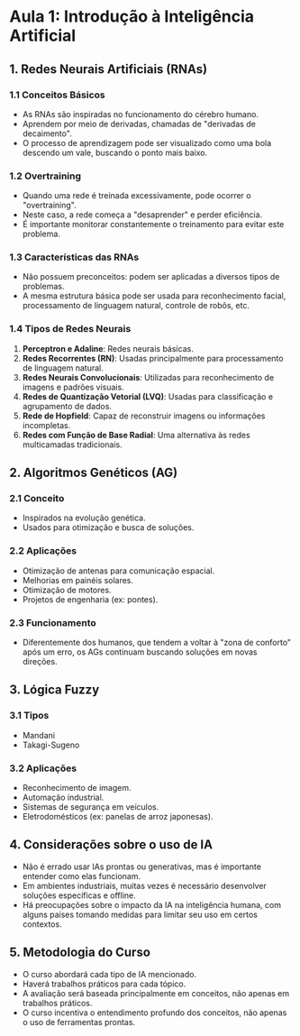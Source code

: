 # Aula 1: Introdução à Inteligência Artificial

## 1. Redes Neurais Artificiais (RNAs)

### 1.1 Conceitos Básicos
- As RNAs são inspiradas no funcionamento do cérebro humano.
- Aprendem por meio de derivadas, chamadas de "derivadas de decaimento".
- O processo de aprendizagem pode ser visualizado como uma bola descendo um vale, buscando o ponto mais baixo.

### 1.2 Overtraining
- Quando uma rede é treinada excessivamente, pode ocorrer o "overtraining".
- Neste caso, a rede começa a "desaprender" e perder eficiência.
- É importante monitorar constantemente o treinamento para evitar este problema.

### 1.3 Características das RNAs
- Não possuem preconceitos: podem ser aplicadas a diversos tipos de problemas.
- A mesma estrutura básica pode ser usada para reconhecimento facial, processamento de linguagem natural, controle de robôs, etc.

### 1.4 Tipos de Redes Neurais
1. **Perceptron e Adaline**: Redes neurais básicas.
2. **Redes Recorrentes (RN)**: Usadas principalmente para processamento de linguagem natural.
3. **Redes Neurais Convolucionais**: Utilizadas para reconhecimento de imagens e padrões visuais.
4. **Redes de Quantização Vetorial (LVQ)**: Usadas para classificação e agrupamento de dados.
5. **Rede de Hopfield**: Capaz de reconstruir imagens ou informações incompletas.
6. **Redes com Função de Base Radial**: Uma alternativa às redes multicamadas tradicionais.

## 2. Algoritmos Genéticos (AG)

### 2.1 Conceito
- Inspirados na evolução genética.
- Usados para otimização e busca de soluções.

### 2.2 Aplicações
- Otimização de antenas para comunicação espacial.
- Melhorias em painéis solares.
- Otimização de motores.
- Projetos de engenharia (ex: pontes).

### 2.3 Funcionamento
- Diferentemente dos humanos, que tendem a voltar à "zona de conforto" após um erro, os AGs continuam buscando soluções em novas direções.

## 3. Lógica Fuzzy

### 3.1 Tipos
- Mandani
- Takagi-Sugeno

### 3.2 Aplicações
- Reconhecimento de imagem.
- Automação industrial.
- Sistemas de segurança em veículos.
- Eletrodomésticos (ex: panelas de arroz japonesas).

## 4. Considerações sobre o uso de IA

- Não é errado usar IAs prontas ou generativas, mas é importante entender como elas funcionam.
- Em ambientes industriais, muitas vezes é necessário desenvolver soluções específicas e offline.
- Há preocupações sobre o impacto da IA na inteligência humana, com alguns países tomando medidas para limitar seu uso em certos contextos.

## 5. Metodologia do Curso

- O curso abordará cada tipo de IA mencionado.
- Haverá trabalhos práticos para cada tópico.
- A avaliação será baseada principalmente em conceitos, não apenas em trabalhos práticos.
- O curso incentiva o entendimento profundo dos conceitos, não apenas o uso de ferramentas prontas.
